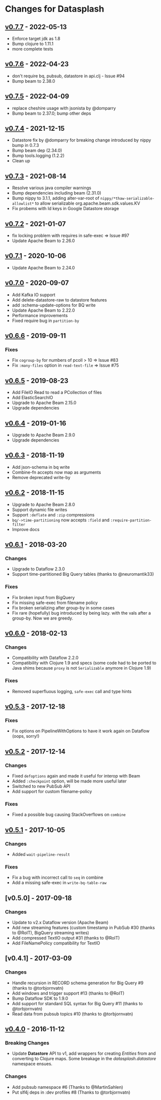 # Changes for Datasplash

## [v0.7.7] - 2022-05-13

- Enforce target jdk as 1.8
- Bump clojure to 1.11.1
- more complete tests

## [v0.7.6] - 2022-04-23

- don't require bq, pubsub, datastore in api.clj - Issue #94
- Bump beam to 2.38.0

## [v0.7.5] - 2022-04-09

- replace cheshire usage with jsonista by @domparry
- Bump beam to 2.37.0; bump other deps

## [v0.7.4] - 2021-12-15

- Datastore fix by @domparry for breaking change introduced by nippy
  bump in 0.7.3
- Bump beam dep (2.34.0)
- Bump tools.logging (1.2.2)
- Clean up

## [v0.7.3] - 2021-08-14

- Resolve various java compiler warnings
- Bump dependencies including beam (2.31.0)
- Bump nippy to 3.1.1, adding alter-var-root of
  `nippy/*thaw-serializable-allowlist*` to allow serializable
  org.apache.beam.sdk.values.KV
- Fix probems with Id keys in Google Datastore storage

## [v0.7.2] - 2021-01-07

- fix locking problem with requires in safe-exec => Issue #97
- Update Apache Beam to 2.26.0

## [v0.7.1] - 2020-10-06

- Update Apache Beam to 2.24.0

## [v0.7.0] - 2020-09-07

- Add Kafka IO support
- Add delete-datastore-raw to datastore features
- add :schema-update-options for BQ write
- Update Apache Beam to 2.22.0
- Performance improvements
- Fixed require bug in `partition-by`

## [v0.6.6] - 2019-09-11
### Fixes

- Fix `cogroup-by` for numbers of pcoll > 10 => Issue #83
- Fix `:many-files` option in `read-text-file` => Issue #75

## [v0.6.5] - 2019-08-23

- Add FileIO Read to read a PCollection of files
- Add ElasticSearchIO
- Upgrade to Apache Beam 2.15.0
- Upgrade dependencies

## [v0.6.4] - 2019-01-16

- Upgrade to Apache Beam 2.9.0
- Upgrade dependencies

## [v0.6.3] - 2018-11-19

- Add json-schema in bq write
- Combine-fn accepts now map as arguments
- Remove deprecated write-by

## [v0.6.2] - 2018-11-15

- Upgrade to Apache Beam 2.8.0
- Support dynamic file writes
- Support `:deflate` and `:zip` compressions
- `bq/->time-partitioning` now accepts `:field` and `:require-partition-filter`
- Improve docs

## [v0.6.1] - 2018-03-20
### Changes

- Upgrade to Dataflow 2.3.0
- Support time-partitioned Big Query tables (thanks to @neuromantik33)

### Fixes

- Fix broken input from BigQuery
- Fix missing safe-exec from filename policy
- Fix broken serializing after group-by in some cases
- Fix rare (hopefully) bug introduced by being lazy. with the vals after a group-by. Now we are greedy.

## [v0.6.0] - 2018-02-13
### Changes

- Compatibility with Dataflow 2.2.0
- Compatibility with Clojure 1.9 and specs (some code had to be ported to Java shims because `proxy` is not `Serializable` anymore in Clojure 1.9)

### Fixes

- Removed superfluous logging, `safe-exec` call and type hints

## [v0.5.3] - 2017-12-18
### Fixes

- Fix options on PipelineWithOptions to have it work again on Dataflow (oops, sorry!)

## [v0.5.2] - 2017-12-14
### Changes

- Fixed `defoptions` again and made it useful for interop with Beam
- Added `:checkpoint` option, will be made more useful later
- Switched to new PubSub API
- Add support for custom filename-policy

### Fixes

- Fixed a possible bug causing StackOverflows on `combine`

## [v0.5.1] - 2017-10-05
### Changes

- Added `wait-pipeline-result`

### Fixes

- Fix a bug with incorrect call to `seq` in combine
- Add a missing safe-exec in `write-bq-table-raw`

## [v0.5.0] - 2017-09-18
### Changes

- Update to v2.x Dataflow version (Apache Beam)
- Add new streaming features (custom timestamp in PubSub #30 (thanks to @RoIT), BigQuery streaming writes)
- Add compressed TextIO output #31 (thanks to @RoIT)
- Add FileNamePolicy compatibility for TextIO

## [v0.4.1] - 2017-03-09
### Changes

- Handle recursion in RECORD schema generation for Big Query #9 (thanks to @torbjornvatn)
- Add windows and trigger support #13 (thanks to @RoIT)
- Bump Dataflow SDK to 1.9.0
- Add support for standard SQL syntax for Big Query #11 (thanks to @torbjornvatn)
- Read data from pubsub topics #10 (thanks to @torbjornvatn)

## [v0.4.0] - 2016-11-12
### Breaking Changes

- Update **Datastore** API to v1, add wrappers for creating *Entities* from and converting to Clojure maps. Some breakage in the *datasplash.datastore* namespace ensues.

### Changes

- Add pubsub namespace #6 (Thanks to @MartinSahlen)
- Put slf4j deps in :dev profiles #8 (Thanks to @torbjornvatn)

[Unreleased]: https://https://github.com/ngrunwald/datasplash/0.7.7...devel
[v0.7.7]: https://github.com/ngrunwald/datasplash/-/compare/0.7.6...0.7.7
[v0.7.6]: https://github.com/ngrunwald/datasplash/compare/v0.7.6...v0.7.7
[v0.7.5]: https://github.com/ngrunwald/datasplash/compare/v0.7.5...v0.7.6
[v0.7.4]: https://github.com/ngrunwald/datasplash/compare/v0.7.4...v0.7.5
[v0.7.3]: https://github.com/ngrunwald/datasplash/compare/v0.7.3...v0.7.4
[v0.7.2]: https://github.com/ngrunwald/datasplash/compare/v0.7.2...v0.7.3
[v0.7.1]: https://github.com/ngrunwald/datasplash/compare/v0.7.1...v0.7.2
[v0.7.0]: https://github.com/ngrunwald/datasplash/compare/v0.7.0...v0.7.1
[v0.6.6]: https://github.com/ngrunwald/datasplash/compare/v0.6.6...v0.7.0
[v0.6.5]: https://github.com/ngrunwald/datasplash/compare/v0.6.5...v0.6.6
[v0.6.4]: https://github.com/ngrunwald/datasplash/compare/v0.6.4...v0.6.5
[v0.6.3]: https://github.com/ngrunwald/datasplash/compare/v0.6.3...v0.6.4
[v0.6.2]: https://github.com/ngrunwald/datasplash/compare/v0.6.2...v0.6.3
[v0.6.1]: https://github.com/ngrunwald/datasplash/compare/v0.6.1...v0.6.2
[v0.6.0]: https://github.com/ngrunwald/datasplash/compare/v0.6.0...v0.6.1
[v0.5.3]: https://github.com/ngrunwald/datasplash/compare/v0.5.3...v0.6.0
[v0.5.2]: https://github.com/ngrunwald/datasplash/compare/v0.5.2...v0.5.3
[v0.5.1]: https://github.com/ngrunwald/datasplash/compare/v0.5.1...v0.5.2
[v0.4.0]: https://github.com/ngrunwald/datasplash/compare/v0.4.0...v0.4.1
[v0.3.1]: https://github.com/ngrunwald/datasplash/compare/v0.3.1...v0.4.0
